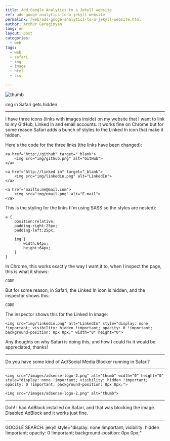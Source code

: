 ```yaml
---
title: Add Google Analytics to a Jekyll website
ref: add-googe-analytics-to-a-jekyll-website
permalink: /web/add-googe-analytics-to-a-jekyll-website.html
author: Arthur Gareginyan
lang: en
layout: post
categories:
  - web
tags:
  - web
  - safari
  - img
  - image
  - html
  - css

---
```


![thumb]()

img in Safari gets hidden

---

I have three icons (links with images inside) on my website that I want to link to my GitHub, Linked In and email accounts. It works fine on Chrome but for some reason Safari adds a bunch of styles to the Linked In icon that make it hidden.

Here's the code for the three links (the links have been changed):

```
<a href="http://github" target="_blank">
    <img src="img/github.png" alt="GitHub">
</a>

<a href="http://linked in" target="_blank">
    <img src="img/linkedin.png" alt="LinkedIn">
</a>

<a href="mailto:me@mail.com">
    <img src="img/email.png" alt="E-mail">
</a>
```

This is the styling for the links (I'm using SASS so the styles are nested):

```
a {
    position:relative;
    padding-right:25px;
    padding-left:25px;

    img {
        width:64px;
        height:64px;
    }
}
```

In Chrome, this works exactly the way I want it to, when I inspect the page, this is what it shows:

```
CODE
```

But for some reason, in Safari, the Linked In icon is hidden, and the inspector shows this:

```
CODE
```

The inspector shows this for the Linked In image:

```
<img src="img/linkedin.png" alt="LinkedIn" style="display: none !important; visibility: hidden !important; opacity: 0 !important; background-position: 0px 0px;" width="0" height="0">
```

Any thoughts on why Safari is doing this, and how I could fix it would be appreciated, thanks!

---
Do you have some kind of Ad/Social Media Blocker running in Safari? 

---

```
<img src="/images/adsense-logo-2.png" alt="thumb" width="0" height="0" style="display: none !important; visibility: hidden !important; opacity: 0 !important; background-position: 0px 0px;">
```


```
<img src="/images/adsense-logo-2.png" alt="thumb">
```

---

Doh! I had AdBlock installed on Safari, and that was blocking the image. Disabled AdBlock and it works just fine.

---
GOOGLE SEARCH:
	jekyll style="display: none !important; visibility: hidden !important; opacity: 0 !important; background-position: 0px 0px;"